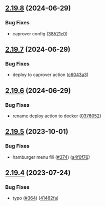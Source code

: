 ## [2.19.8](https://github.com/EddieHubCommunity/good-first-issue-finder/compare/v2.19.7...v2.19.8) (2024-06-29)


### Bug Fixes

* caprover config ([38521e0](https://github.com/EddieHubCommunity/good-first-issue-finder/commit/38521e035edc251675ad28f5914aac477c4c5fae))



## [2.19.7](https://github.com/EddieHubCommunity/good-first-issue-finder/compare/v2.19.6...v2.19.7) (2024-06-29)


### Bug Fixes

* deploy to caprover action ([c6043a3](https://github.com/EddieHubCommunity/good-first-issue-finder/commit/c6043a3f89de829bcadb1b0cc2c26c177913071e))



## [2.19.6](https://github.com/EddieHubCommunity/good-first-issue-finder/compare/v2.19.5...v2.19.6) (2024-06-29)


### Bug Fixes

* rename deploy action to docker ([0376052](https://github.com/EddieHubCommunity/good-first-issue-finder/commit/0376052740972a85351ee744c8c7c26dc016298a))



## [2.19.5](https://github.com/EddieHubCommunity/good-first-issue-finder/compare/v2.19.4...v2.19.5) (2023-10-01)


### Bug Fixes

* hamburger menu fill ([#374](https://github.com/EddieHubCommunity/good-first-issue-finder/issues/374)) ([a4f0f76](https://github.com/EddieHubCommunity/good-first-issue-finder/commit/a4f0f762301095903b94ab2061f02d7e51251145))



## [2.19.4](https://github.com/EddieHubCommunity/good-first-issue-finder/compare/v2.19.3...v2.19.4) (2023-07-24)


### Bug Fixes

* typo ([#364](https://github.com/EddieHubCommunity/good-first-issue-finder/issues/364)) ([41462fa](https://github.com/EddieHubCommunity/good-first-issue-finder/commit/41462fa862100da3b4ff16a085d0ce9214c766db))




